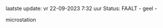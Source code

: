 laatste update: 
vr 22-09-2023  7:32   uur 
Status: FAALT - geel - 
<div class="service Y">microstation</div>